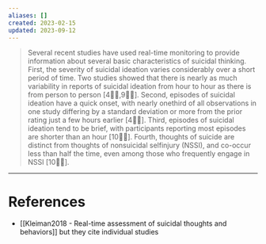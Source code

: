 ```yaml
---
aliases: []
created: 2023-02-15
updated: 2023-09-12
---
```


> Several recent studies have used real-time monitoring to provide information about several basic characteristics of suicidal thinking. First, the severity of suicidal ideation varies considerably over a short period of time. Two studies showed that there is nearly as much variability in reports of suicidal ideation from hour to hour as there is from person to person [4,9]. Second, episodes of suicidal ideation have a quick onset, with nearly onethird of all observations in one study differing by a standard deviation or more from the prior rating just a few hours earlier [4]. Third, episodes of suicidal ideation tend to be brief, with participants reporting most episodes are shorter than an hour [10]. Fourth, thoughts of suicide are distinct from thoughts of nonsuicidal selfinjury (NSSI), and co-occur less than half the time, even among those who frequently engage in NSSI [10].
---
# References
* [[Kleiman2018 - Real-time assessment of suicidal thoughts and behaviors]] but they cite individual studies